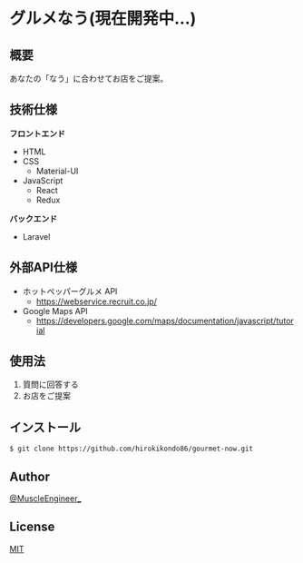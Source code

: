 # グルメなう(現在開発中…)
## 概要

あなたの「なう」に合わせてお店をご提案。

## 技術仕様

**フロントエンド**

- HTML
- CSS
    - Material-UI
- JavaScript
    - React
    - Redux

**バックエンド**

- Laravel

## 外部API仕様

- ホットペッパーグルメ API
    - https://webservice.recruit.co.jp/
- Google Maps API
    - https://developers.google.com/maps/documentation/javascript/tutorial

## 使用法

1. 質問に回答する
2. お店をご提案

## インストール

    $ git clone https://github.com/hirokikondo86/gourmet-now.git

## Author

[@MuscleEngineer_](https://twitter.com/MuscleEngineer_)

## License

[MIT](http://b4b4r07.mit-license.org)

